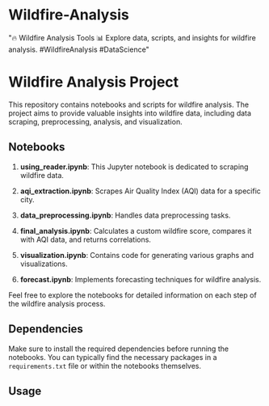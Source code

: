 # Wildfire-Analysis
"🔥 Wildfire Analysis Tools 📊  Explore data, scripts, and insights for wildfire analysis. #WildfireAnalysis #DataScience"
# Wildfire Analysis Project

This repository contains notebooks and scripts for wildfire analysis. The project aims to provide valuable insights into wildfire data, including data scraping, preprocessing, analysis, and visualization.

## Notebooks

1. **using_reader.ipynb**: This Jupyter notebook is dedicated to scraping wildfire data.

2. **aqi_extraction.ipynb**: Scrapes Air Quality Index (AQI) data for a specific city.

3. **data_preprocessing.ipynb**: Handles data preprocessing tasks.

4. **final_analysis.ipynb**: Calculates a custom wildfire score, compares it with AQI data, and returns correlations.

5. **visualization.ipynb**: Contains code for generating various graphs and visualizations.

6. **forecast.ipynb**: Implements forecasting techniques for wildfire analysis.

Feel free to explore the notebooks for detailed information on each step of the wildfire analysis process.

## Dependencies

Make sure to install the required dependencies before running the notebooks. You can typically find the necessary packages in a `requirements.txt` file or within the notebooks themselves.

## Usage
